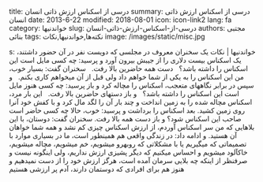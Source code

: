 title: درسی از اسکناس  ارزش ذاتی انسان
summary: درسی از اسکناس  ارزش ذاتی انسان
date: 2013-6-22
modified: 2018-08-01
icon:  icon-link2
lang: fa
category: خواندنیها
slug: درسی-از-اسکناس-ارزش-ذاتی-انسان
authors: مجتبی بنائی
tags: نکته‌ها,خواندنیها,نکات
image: /images/static/misc.jpg

s: خواندنیها | نکات   یک سخنران معروف در مجلسی که دویست نفر در آن حضور داشتند، یک اسکناس بیست دلاری را از جیبش بیرون آورد و پرسید: چه کسی مایل است این اسکناس را داشته باشد؟   دست همه حاضرین بالا رفت.   سخنران گفت: بسیار خوب، من این اسکناس را به یکی از شما خواهم داد ولی قبل از آن میخواهم کاری بکنم.   و سپس در برابر نگاه‏های متعجب، اسکناس را مچاله کرد و باز پرسید: چه کسی هنوز مایل است این اسکناس را داشته باشد؟   و باز دستهای حاضرین بالا رفت.   این بار مرد، اسکناس مچاله شده را به زمین انداخت و چند بار آن را لگد مال کرد و با کفش خود آنرا روی زمین کشید. بعد اسکناس را برداشت و پرسید: خوب، حالا چه کسی حاضر است صاحب این اسکناس شود؟ و باز دست همه بالا رفت.  سخنران گفت: دوستان، با این بلاهایی که من سر اسکناس آوردم، از ارزش اسکناس چیزی کم نشد و همه شما خواهان آن هستید. و ادامه داد: در زندگی واقعی هم همین‏طور است، ما در بسیاری موارد با تصمیماتی که میگیریم یا با مشکلاتی که روبه‏رو میشویم، خم میشویم، مچاله میشویم، خاک‏آلود میشویم و احساس میکنیم که دیگر پشیزی ارزش نداریم، ولی اینگونه نیست و صرف‏نظر از اینکه چه بلایی سرمان آمده است، هرگز ارزش خود را از دست نمیدهیم و هنوز هم برای افرادی که دوستمان دارند، آدم پر ارزشی هستیم